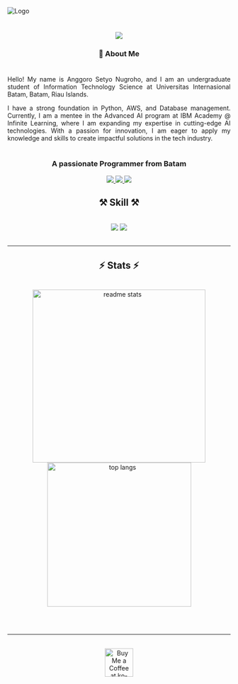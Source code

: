 ![Logo](BANNER%20GITHUB.png)




<h1 align="center">
    <img src="https://readme-typing-svg.herokuapp.com?font=Kanit&size=35&pause=1000&center=true&vCenter=true&width=435&lines=Hi+There++%F0%9F%91%8B;I'm+Anggoro+Setyo+Nugroho;Don't+forget+to+follow+%F0%9F%91%8B" /> 
</h1>


<h3 align="center">🚀 About Me </h3>

<div align="justify">

#

Hello! My name is Anggoro Setyo Nugroho, and I am an undergraduate student of Information Technology Science at Universitas Internasional Batam, Batam, Riau Islands.

I have a strong foundation in Python, AWS, and Database management. Currently, I am a mentee in the Advanced AI program at IBM Academy @ Infinite Learning, where I am expanding my expertise in cutting-edge AI technologies. With a passion for innovation, I am eager to apply my knowledge and skills to create impactful solutions in the tech industry.

#
<h3 align="center">A passionate Programmer from Batam </h3>

<div align="center">


 </div>
 
<div align="center"> 
  <a href="mailto:anggorosetyo231@gmail.com">
    <img src="https://img.shields.io/badge/Gmail-333333?style=for-the-badge&logo=gmail&logoColor=red" />
  </a>
  <a href="https://www.linkedin.com/in/anggoro-s-793944184/" target="_blank">
    <img src="https://img.shields.io/badge/LinkedIn-0077B5?style=for-the-badge&logo=linkedin&logoColor=white" target="_blank" />
  </a>
  <a href="https://salesp07.github.io" target="_blank">
     <img src="https://img.shields.io/badge/Portfolio-FF5722?style=for-the-badge&logo=todoist&logoColor=white" target="_blank" /> 
  </a>
</div>
 
<h2 align="center">⚒️ Skill ⚒️</h2>
<br>

<div align="center">
    <img src="https://skillicons.dev/icons?i=aws,git,html,css,vscode,github,figma,arduino,github,cpp,discord" />
    <img src="https://skillicons.dev/icons?i=python,javascript,mysql,flask" /><br>
</div>

<br/>
<hr/>
  

<h2 align="center">⚡ Stats ⚡</h2>
<br>
<div align=center>
  <img width=390 src="https://github-readme-stats.vercel.app/api?username=anggorostyn&theme=vue-dark&show_icons=true&hide_border=true&count_private=true)" alt="readme stats" />
  <br/>
  <img width=325 align="center" src="https://github-readme-stats.vercel.app/api/top-langs/?username=anggorostyn&layout=compact&theme=react&border_radius=10&size_weight=0.5&count_weight=0.5&exclude_repo=github-readme-stats" alt="top langs" />
</div>

<br/><br/>

<hr/>

<br/>

<div align="center">
<a href='https://ko-fi.com/T6T813AOC4' target='_blank'><img height='64' style='border:0px;height:64px;' src='https://storage.ko-fi.com/cdn/kofi1.png?v=3' border='0' alt='Buy Me a Coffee at ko-fi.com' /></a>
</div>

<br/>
